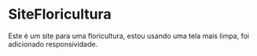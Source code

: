 # SiteFloricultura
Este é um site para uma floricultura, estou usando uma tela mais limpa, foi adicionado responsividade.
